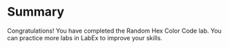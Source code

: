 # Summary

Congratulations! You have completed the Random Hex Color Code lab. You can practice more labs in LabEx to improve your skills.
